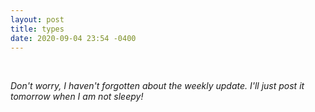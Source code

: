 ```yaml
---
layout: post
title: types
date: 2020-09-04 23:54 -0400
---
```


<br/>

<i>Don't worry, I haven't forgotten about the weekly update. I'll just post it tomorrow when I am not sleepy!</i>
